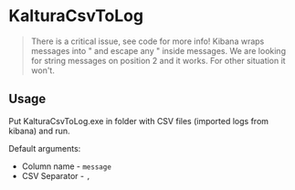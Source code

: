 ﻿# KalturaCsvToLog

> There is a critical issue, see code for more info! Kibana wraps messages into \" and escape any \" inside messages. We are looking for string messages on position 2 and it works. For other situation it won't.

## Usage

Put KalturaCsvToLog.exe in folder with CSV files (imported logs from kibana) and run. 

Default arguments:

- Column name - `message`
- CSV Separator - `,`